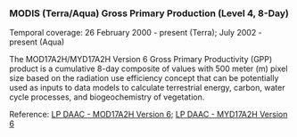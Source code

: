 ### MODIS (Terra/Aqua) Gross Primary Production (Level 4, 8-Day)
Temporal coverage: 26 February 2000 - present (Terra); July 2002 - present (Aqua)

The MOD17A2H/MYD17A2H Version 6 Gross Primary Productivity (GPP) product is a cumulative 8-day composite of values with 500 meter (m) pixel size based on the radiation use efficiency concept that can be potentially used as inputs to data models to calculate terrestrial energy, carbon, water cycle processes, and biogeochemistry of vegetation.

Reference: [LP DAAC - MOD17A2H Version 6](https://doi.org/10.5067/MODIS/MOD17A2H.006); [LP DAAC - MYD17A2H Version 6](https://doi.org/10.5067/MODIS/MYD17A2H.006)
